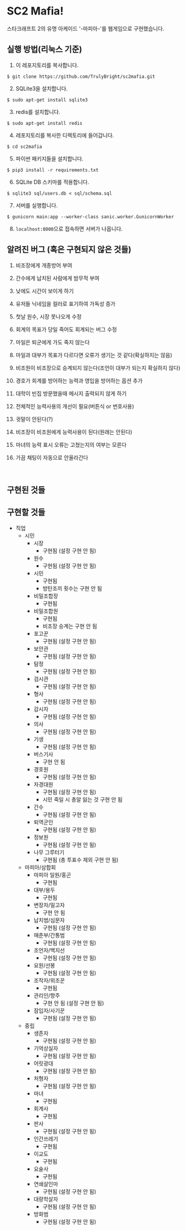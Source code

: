 # SC2 Mafia!

스타크래프트 2의 유명 아케이드 '-마피아-'를 웹게임으로 구현했습니다.
## 실행 방법(리눅스 기준)
1. 이 레포지토리를 복사합니다.
```
$ git clone https://github.com/TrulyBright/sc2mafia.git
```
2. SQLite3을 설치합니다.
```
$ sudo apt-get install sqlite3
```
3. redis를 설치합니다.
```
$ sudo apt-get install redis
```
4. 레포지토리를 복사한 디렉토리에 들어갑니다.
```
$ cd sc2mafia
```
5. 파이썬 패키지들을 설치합니다.
```
$ pip3 install -r requirements.txt
```
6. SQLite DB 스키마를 적용합니다.
```
$ sqlite3 sql/users.db < sql/schema.sql
```
7. 서버를 실행합니다.
```
$ gunicorn main:app --worker-class sanic.worker.GunicornWorker
```
8. `localhost:8000`으로 접속하면 서버가 나옵니다.
## 알려진 버그 (혹은 구현되지 않은 것들)

01. 비조장에게 개종방어 부여

02. 간수에게 납치된 사람에게 밤무적 부여

03. 낮에도 시간이 보이게 하기

04. 유저들 닉네임을 컬러로 표기하여 가독성 증가

05. 첫날 원수, 시장 못나오게 수정

06. 회계의 목표가 당일 죽어도 회계되는 버그 수정

07. 마일은 퇴군에게 가도 죽지 않는다

08. 마일과 대부가 목표가 다르다면 오류가 생기는 것 같다(확실하지는 않음)

09. 비조원이 비조장으로 승계되지 않는다(조언이 대부가 되는지 확실하지 않다)

10. 경호가 회계를 방어하는 능력과 영입을 방어하는 옵션 추가

11. 대학이 빈집 방문했을때 메시지 출력되지 않게 하기

12. 전체적인 능력사용의 개선이 필요(버튼식 or 번호사용)

13. 귓말이 안된다(?)

14. 비조장이 비조원에게 능력사용이 된다(원래는 안된다)

15. 마녀의 능력 표시 오류는 고쳤는지의 여부는 모른다

16. 가끔 채팅이 자동으로 안올라간다

​
## 구현된 것들

## 구현할 것들
- 직업
  - 시민
    - 시장
      - 구현됨 (설정 구현 안 됨)
    - 원수
      - 구현됨 (설정 구현 안 됨)
    - 시민
      - 구현됨
      - 방탄조끼 횟수는 구현 안 됨
    - 비밀조합장
      - 구현됨
    - 비밀조합원
      - 구현됨
      - 비조장 승계는 구현 안 됨
    - 포고꾼
      - 구현됨 (설정 구현 안 됨)
    - 보안관
      - 구현됨 (설정 구현 안 됨)
    - 탐정
      - 구현됨 (설정 구현 안 됨)
    - 검시관
      - 구현됨 (설정 구현 안 됨)
    - 형사
      - 구현됨 (설정 구현 안 됨)
    - 감시자
      - 구현됨 (설정 구현 안 됨)
    - 의사
      - 구현됨 (설정 구현 안 됨)
    - 기생
      - 구현됨 (설정 구현 안 됨)
    - 버스기사
      - 구현 안 됨
    - 경호원
      - 구현됨 (설정 구현 안 됨)
    - 자경대원
      - 구현됨 (설정 구현 안 됨)
      - 시민 죽일 시 총알 잃는 것 구현 안 됨
    - 간수
      - 구현됨 (설정 구현 안 됨)
    - 퇴역군인
      - 구현됨 (설정 구현 안 됨)
    - 정보원
      - 구현됨 (설정 구현 안 됨)
    - 나무 그루터기
      - 구현됨 (총 투표수 제외 구현 안 됨)
  - 마피아/삼합회
    - 마피아 일원/홍곤
      - 구현됨
    - 대부/용두
      - 구현됨
    - 변장자/밀고자
      - 구현 안 됨
    - 납치범/심문자
      - 구현됨 (설정 구현 안 됨)
    - 매춘부/간통범
      - 구현됨 (설정 구현 안 됨)
    - 조언자/백지선
      - 구현됨 (설정 구현 안 됨)
    - 요원/선봉
      - 구현됨 (설정 구현 안 됨)
    - 조작자/위조꾼
      - 구현됨
    - 관리인/향주
      - 구현 안 됨 (설정 구현 안 됨)
    - 잠입자/사기꾼
      - 구현됨 (설정 구현 안 됨)
  - 중립
    - 생존자
      - 구현됨 (설정 구현 안 됨)
    - 기억상실자
      - 구현됨 (설정 구현 안 됨)
    - 어릿광대
      - 구현됨 (설정 구현 안 됨)
    - 처형자
      - 구현됨 (설정 구현 안 됨)
    - 마녀
      - 구현됨
    - 회계사
      - 구현됨
    - 판사
      - 구현됨 (설정 구현 안 됨)
    - 인간쓰레기
      - 구현됨
    - 이교도
      - 구현됨
    - 요술사
      - 구현됨
    - 연쇄살인마
      - 구현됨 (설정 구현 안 됨)
    - 대량학살자
      - 구현됨 (설정 구현 안 됨)
    - 방화범
      - 구현됨 (설정 구현 안 됨)
